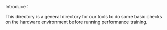 Introduce：

This directory is a general directory for our tools to do some basic checks on the hardware environment before running performance training.



